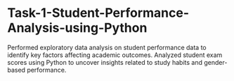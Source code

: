 # Task-1-Student-Performance-Analysis-using-Python
Performed exploratory data analysis on student performance data to identify key factors affecting academic outcomes.  Analyzed student exam scores using Python to uncover insights related to study habits and gender-based performance.
